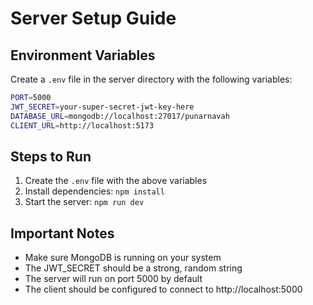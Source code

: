# Server Setup Guide

## Environment Variables

Create a `.env` file in the server directory with the following variables:

```bash
PORT=5000
JWT_SECRET=your-super-secret-jwt-key-here
DATABASE_URL=mongodb://localhost:27017/punarnavah
CLIENT_URL=http://localhost:5173
```

## Steps to Run

1. Create the `.env` file with the above variables
2. Install dependencies: `npm install`
3. Start the server: `npm run dev`

## Important Notes

- Make sure MongoDB is running on your system
- The JWT_SECRET should be a strong, random string
- The server will run on port 5000 by default
- The client should be configured to connect to http://localhost:5000
